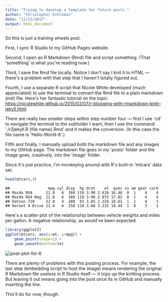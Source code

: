 ```yaml
---
title: "Trying to develop a template for future posts."
author: "Christopher Eshleman"
date: "11/12/2017"
output: html_document
---
```


So this is just a training wheels post.

First, I sync R Studio to my GitHub Pages website. 

Second, I open an R Markdown (Rmd) file and script something. (That 'something' is what you're reading now.)

Third, I save the Rmd file locally. Notice I don't say I knit it to HTML — there's a problem with that step that I haven't totally figured out. 

Fourth, I use a separate R script that Nicole White developed (much appreciated) to use the terminal to convert the Rmd file to a plain markdown (md) file. Here's her fantastic tutorial on the topic: https://nicolewhite.github.io/2015/02/07/r-blogging-with-rmarkdown-knitr-jekyll.html. 

There are really two smaller steps within step number four — first I use 'cd' to navigate the terminal to the subfolder I want, then I use the command './r2jekyll.R {file name}.Rmd' and it makes the conversion. (In this case the file name is 'Hello-World-6'.)

Fifth and finally, I manually upload both the markdown file and any images to my GitHub page. The markdown file goes in my 'posts' folder and the image goes, creatively, into the 'image' folder. 



Since it's just practice, I'm monkeying around with R's built-in 'mtcars' data set. 


```r
head(mtcars,4)
```

```
##                 mpg cyl disp  hp drat    wt  qsec vs am gear carb
## Mazda RX4      21.0   6  160 110 3.90 2.620 16.46  0  1    4    4
## Mazda RX4 Wag  21.0   6  160 110 3.90 2.875 17.02  0  1    4    4
## Datsun 710     22.8   4  108  93 3.85 2.320 18.61  1  1    4    1
## Hornet 4 Drive 21.4   6  258 110 3.08 3.215 19.44  1  0    3    1
```

Here's a scatter plot of the relationship between vehicle weights and miles per gallon. A negative relationship, as would've been expected. 


```r
library(ggplot2) 
ggplot(mtcars, aes(x=wt, y=mpg)) +
    geom_point(shape=1) +   
    geom_smooth(method=lm)  
```

![post-plot-for-6](/Users/chriseshleman/Dropbox/pages/chriseshleman.github.io/images/post-plot-for-6.png)


There are plenty of problems with this posting process. For example, the last step (embedding script to host the image) means rendering the original R Markdown file useless in R Studio itself — it trips up the knitting process. But leaving it out means going into the post once its in GitHub and manually inserting the line.  

This'll do for now, though. 
